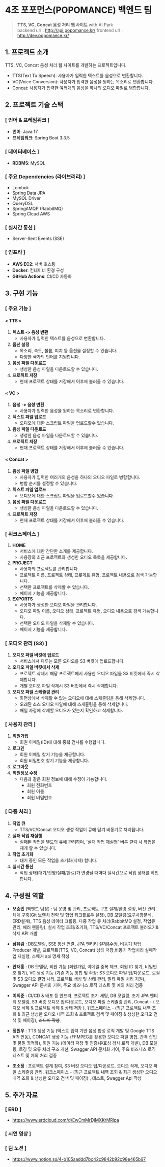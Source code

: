 # 4조 포포먼스(POPOMANCE) 백엔드 팀

> **TTS, VC, Concat 음성 처리 웹 사이트** with AI Park  
> backend url : http://api.popomance.kr/
> frontend url : http://dev.popomance.kr/

## 1. 프로젝트 소개

TTS, VC, Concat 음성 처리 웹 사이트를 개발하는 프로젝트입니다.

- TTS(Text To Speech): 사용자가 입력한 텍스트를 음성으로 변환합니다.
- VC(Voice Conversion): 사용자가 입력한 음성을 원하는 목소리로 변환합니다.
- Concat: 사용자가 입력한 여러개의 음성을 하나의 오디오 파일로 병합합니다.

## 2. 프로젝트 기술 스택

### [ 언어 & 프레임워크 ]
- **언어**: Java 17
- **프레임워크**: Spring Boot 3.3.5

### [ 데이터베이스 ]
- **RDBMS**: MySQL  

### [ 주요 Dependencies (라이브러리) ]
- Lombok  
- Spring Data JPA  
- MySQL Driver  
- QueryDSL  
- SpringAMQP (RabbitMQ)  
- Spring Cloud AWS  

### [ 실시간 통신 ]
- Server-Sent Events (SSE)

### [ 인프라 ]
- **AWS EC2**: 서버 호스팅  
- **Docker**: 컨테이너 환경 구성  
- **GitHub Actions**: CI/CD 자동화  


## 3. 구현 기능

### [ 주요 기능 ]

#### < TTS >

1. **텍스트 -> 음성 변환**
    - 사용자가 입력한 텍스트를 음성으로 변환합니다.
2. **옵션 설정**
    - 목소리, 속도, 볼륨, 피치 등 옵션을 설정할 수 있습니다.
    - 다양한 국가의 언어를 지원합니다.
3. **음성 파일 다운로드**
    - 생성한 음성 파일을 다운로드할 수 있습니다.
4. **프로젝트 저장**
    - 현재 프로젝트 상태를 저장해서 이후에 불러올 수 있습니다.

#### < VC >

1. **음성 -> 음성 변환**
    - 사용자가 입력한 음성을 원하는 목소리로 변환합니다.
2. **텍스트 파일 업로드**
    - 오디오에 대한 스크립트 파일을 업로드할수 있습니다.
3. **음성 파일 다운로드**
    - 생성한 음성 파일을 다운로드할 수 있습니다.
4. **프로젝트 저장**
    - 현재 프로젝트 상태를 저장해서 이후에 불러올 수 있습니다.

#### < Concat >

1. **음성 파일 병합**
    - 사용자가 입력한 여러개의 음성을 하나의 오디오 파일로 병합합니다.
    - 병합 순서를 설정할 수 있습니다.
2. **텍스트 파일 업로드**
    - 오디오에 대한 스크립트 파일을 업로드할수 있습니다.
3. **음성 파일 다운로드**
    - 생성한 음성 파일을 다운로드할 수 있습니다.
4. **프로젝트 저장**
    - 현재 프로젝트 상태를 저장해서 이후에 불러올 수 있습니다.

### [ 워크스페이스 ]

1. **HOME**
    - 서비스에 대한 간단한 소개를 제공합니다.
    - 사용장의 최근 프로젝트와 생성한 오디오 목록을 제공합니다.
2. **PROJECT**
    - 사용자의 프로젝트를 관리합니다.
    - 프로젝트 이름, 프로젝트 상태, 프롲게트 유형, 프로젝트 내용으로 검색 가능합니다.
    - 선택한 프로젝트를 삭제할 수 있습니다.
    - 페이지 기능을 제공합니다.
3. **EXPORTS**
    - 사용자가 생성한 오디오 파일을 관리합니다.
    - 오디오 파일 이름, 오디오 상태, 프로젝트 유형, 오디오 내용으로 검색 가능합니다.
    - 선택한 오디오 파일을 삭제할 수 있습니다.
    - 페이지 기능을 제공합니다.

### [ 오디오 관리 (S3) ]

1. **오디오 파일 버킷에 업로드**
    - 서비스에서 다루는 모든 오디오를 S3 버킷에 업로드합니다.
2. **오디오 파일 버킷에서 삭제**
    - 프로젝트 삭제시 해당 프로젝트에서 사용한 오디오 파일을 S3 버킷에서 즉시 삭제합니다.
    - 개별 오디오 파일 삭제시 S3 버킷에서 즉시 삭제합니다.
3. **오디오 파일 스케줄링 관리**
    - 화면상에서 삭제할 수 없는 오디오에 대해 스케줄링을 통해 삭제합니다.
    - 오래된 소스 오디오 파일에 대해 스케줄링을 통해 삭제합니다.
    - 매일 자정에 삭제할 오디오가 있는지 확인하고 삭제합니다.

### [ 사용자 관리 ]

1. **회원가입**
    - 회원 이메일(ID)에 대해 중복 검사를 수행합니다.
2. **로그인**
    - 회원 이메일 찾기 기능을 제공합니다.
    - 회원 비밀번호 찾기 기능을 제공합니다.
3. **로그아웃**
4. **회원정보 수정**
    - 다음과 같은 회원 정보에 대해 수정이 가능합니다.
        - 회원 전화번호
        - 회원 이름
        - 회원 비밀번호

### [ 다중 처리 ]

1. **작업 큐**
    - TTS/VC/Concat 오디오 생성 작업이 큐에 담겨 비동기로 처리됩니다.
2. **실패 작업 재실행**
    - 실패된 작업을 별도의 큐에 관리하며, '실패 작업 재실행' 버튼 클릭 시 작업을 재개 할 수 있습니다.
3. **작업 초기화**
    - 대기 중인 모든 작업을 초기화(삭제) 합니다.
4. **실시간 통신**
    - 작업 상태(대기/진행/실패/완료)가 변경될 때마다 실시간으로 작업 상태를 확인합니다.


## 4. 구성원 역할

- **오승민** (백엔드 팀장) : 팀 운영 및 관리, 프로젝트 구조 설계/환경 설정, 버전 관리 체계 구축(Git 브랜치 전략 및 협업 워크플로우 설정), DB 모델링(요구사항분석, ERD설계), TTS 음성 데이터 크롤링, 다중 작업 큐 처리(RabbitMQ 설정, 작업큐 관리, 에러 핸들링), 실시 작업 조회/초기화, TTS/VC/Concat 프로젝트 불러오기&삭제 API 개발

- **남유람** : DB모델링, SSE 통신 연결, JPA 엔티티 설계&수정, 비동기 작업 Producer 개발, 프로젝트(TTS, VC, Concat) 상태 저장,비동기 작업처리 실패작업 재실행, 스웨거 api 명세 작성

- **안재홍** : DB 모델링, 회원 기능 (회원가입, 이메일 중복 체크, 회원 ID 찾기, 비밀번호 찾기), VC 생성 기능 (기존 기능 통합 및 확장: S3 오디오 파일 업/다운로드, 로컬 및 S3 오디오 결합 처리, 프로젝트 생성 및 상태 관리, 멀티 파일 처리 지원), Swagger API 문서화 기여, 주요 비즈니스 로직 테스트 및 예외 처리 검증

- **이의준** : CI/CD & 배포 등 인프라, 프로젝트 초기 세팅, DB 모델링, 초기 JPA 엔티티 모델링, S3 버킷 오디오 업/다운로드, 오디오 파일 스케줄링 관리, Concat - ( 오디오 삭제 &
  프로젝트 삭제 & 상태 저장 ), 워크스페이스 - (최근 프로젝트 내역 조회 & 최근 생성한 오디오 내역 조회 & 프로젝트 검색 및 페이징 & 생성한 오디오 검색 및 페이징), ~~리드미 작성~~,

- **정원우** : TTS 생성 기능 (텍스트 입력 기반 음성 합성 로직 개발 및 Google TTS API 연동), CONCAT 생성 기능 (FFMPEG를 활용한 오디오 파일 병합, 간격 삽입 및 품질 최적화), 회원 기능 (데이터 저장 및 인증/유효성 검사 로직 개발), DB 모델링, 로깅 및 오류 처리 구조 개선, Swagger API 문서화 기여, 주요 비즈니스 로직 테스트 및 예외 처리 검증

- **조소정** : 프로젝트 설계 참여, S3 버킷 오디오 업/다운로드, 오디오 삭제,  오디오 파일 스케줄링 관리, 워크스페이스 - (최근 프로젝트 내역 조회 & 최근 생성한 오디오 내역 조회 & 생성한 오디오 검색 및 페이징) , 테스트, Swagger Api 작성

## 5. 추가 자료

### [ ERD ]

- https://www.erdcloud.com/d/EwCmMrDjMXKrMRipa

### [ 시연 영상 ]

### [ 팀 노션 ]

- https://www.notion.so/4-b105aaddd7bc42c9842b92c98e465b67

